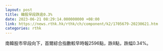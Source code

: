 ```yaml
---
layout: post
title: 韓股早段跌逾0.3%
date: 2023-06-21 08:29:14.000000000 +08:00
link: https://news.rthk.hk/rthk/ch/component/k2/1705679-20230621.htm
categories: rthk
---
```


南韓股市早段向下，首爾綜合指數較早時報2596點，跌8點，跌幅0.34%。
